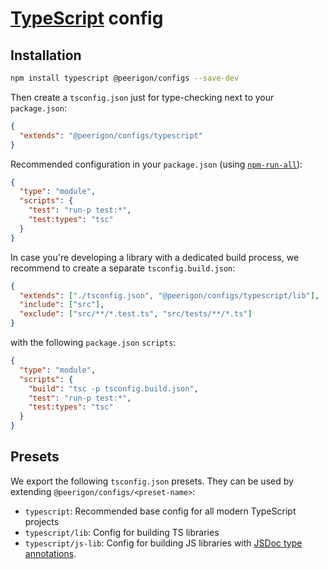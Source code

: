 # [TypeScript](https://www.typescriptlang.org/) config

## Installation

```sh
npm install typescript @peerigon/configs --save-dev
```

Then create a `tsconfig.json` just for type-checking next to your `package.json`:

```json
{
  "extends": "@peerigon/configs/typescript"
}
```

Recommended configuration in your `package.json` (using [`npm-run-all`](https://www.npmjs.com/package/npm-run-all)):

```json
{
  "type": "module",
  "scripts": {
    "test": "run-p test:*",
    "test:types": "tsc"
  }
}
```

In case you're developing a library with a dedicated build process, we recommend to create a separate `tsconfig.build.json`:

```json
{
  "extends": ["./tsconfig.json", "@peerigon/configs/typescript/lib"],
  "include": ["src"],
  "exclude": ["src/**/*.test.ts", "src/tests/**/*.ts"]
}
```

with the following `package.json` `scripts`:

```json
{
  "type": "module",
  "scripts": {
    "build": "tsc -p tsconfig.build.json",
    "test": "run-p test:*",
    "test:types": "tsc"
  }
}
```

## Presets

We export the following `tsconfig.json` presets. They can be used by extending `@peerigon/configs/<preset-name>`:

- `typescript`: Recommended base config for all modern TypeScript projects
- `typescript/lib`: Config for building TS libraries
- `typescript/js-lib`: Config for building JS libraries with [JSDoc type annotations](https://www.typescriptlang.org/docs/handbook/jsdoc-supported-types.html).
